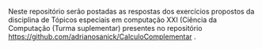 Neste repositório serão postadas as respostas dos exercícios propostos da disciplina de  Tópicos especiais em computação XXI (Ciência da Computação (Turma suplementar) presentes no repositório https://github.com/adrianosanick/CalculoComplementar .
